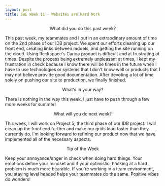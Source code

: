 ```yaml
---
layout: post
title: SWE Week 11 - Websites are Hard Work
---
```


<p align="center"> What did you do this past week? </p>
This past week, my teammates and I put in an extraodinary amount of time on the 2nd phase of our IDB project. We spent our efforts cleaning up our front end, creating links between mdoels, and getting the site running on the cloud. Using Rackspace's Carina product is difficult and at frustrating at times. Despite the process being extremely unpleasant at times, I kept my frustration in check because I know there will be times in the future when I have to use technologies or systems that I don't know well or products that I may not believe provide good documentation. After devoting a lot of time solely on pushing our site to production, we finally finished.

<p align="center"> What's in your way? </p>
There is nothing in the way this week. I just have to push through a few more weeks for summer!

<p align="center"> What will you do next week? </p>
This week, I will work on Project 5, the third phase of our IDB project. I will clean up the front end further and make our grids load faster than they currently do. I'm looking forward to refining our product now that we have implemented all of the necessary aspects.

<p align="center"> Tip of the Week </p>
Keep your annoyance/anger in check when doing hard things. Your emotions define your mindset and if your optimistic, hacking at a hard problem is much more bearable. If you're working in a team environment, you staying level headed helps your teammates do the same. Positive vibes do wonders!
